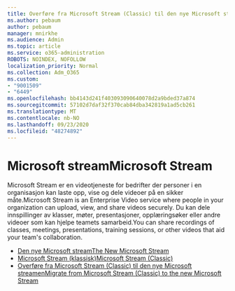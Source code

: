 ```yaml
---
title: Overføre fra Microsoft Stream (Classic) til den nye Microsoft streamen
ms.author: pebaum
author: pebaum
manager: mnirkhe
ms.audience: Admin
ms.topic: article
ms.service: o365-administration
ROBOTS: NOINDEX, NOFOLLOW
localization_priority: Normal
ms.collection: Adm_O365
ms.custom:
- "9001509"
- "6449"
ms.openlocfilehash: bb4143d241f403093090640078d2a9bded37a874
ms.sourcegitcommit: 57102d7daf32f370cab84dba342819a1ad5cb261
ms.translationtype: MT
ms.contentlocale: nb-NO
ms.lasthandoff: 09/23/2020
ms.locfileid: "48274892"
---
```

# <a name="microsoft-stream"></a><span data-ttu-id="db07a-102">Microsoft stream</span><span class="sxs-lookup"><span data-stu-id="db07a-102">Microsoft Stream</span></span>

<span data-ttu-id="db07a-103">Microsoft Stream er en videotjeneste for bedrifter der personer i en organisasjon kan laste opp, vise og dele videoer på en sikker måte.</span><span class="sxs-lookup"><span data-stu-id="db07a-103">Microsoft Stream is an Enterprise Video service where people in your organization can upload, view, and share videos securely.</span></span> <span data-ttu-id="db07a-104">Du kan dele innspillinger av klasser, møter, presentasjoner, opplæringsøker eller andre videoer som kan hjelpe teamets samarbeid.</span><span class="sxs-lookup"><span data-stu-id="db07a-104">You can share recordings of classes, meetings, presentations, training sessions, or other videos that aid your team's collaboration.</span></span>  

- [<span data-ttu-id="db07a-105">Den nye Microsoft stream</span><span class="sxs-lookup"><span data-stu-id="db07a-105">The New Microsoft Stream</span></span>](https://docs.microsoft.com/stream/new-stream)
- [<span data-ttu-id="db07a-106">Microsoft Stream (klassisk)</span><span class="sxs-lookup"><span data-stu-id="db07a-106">Microsoft Stream (Classic)</span></span>](https://docs.microsoft.com/stream/overview)
- [<span data-ttu-id="db07a-107">Overføre fra Microsoft Stream (Classic) til den nye Microsoft streamen</span><span class="sxs-lookup"><span data-stu-id="db07a-107">Migrate from Microsoft Stream (Classic) to the new Microsoft Stream</span></span>](https://docs.microsoft.com/stream/classic-migration)